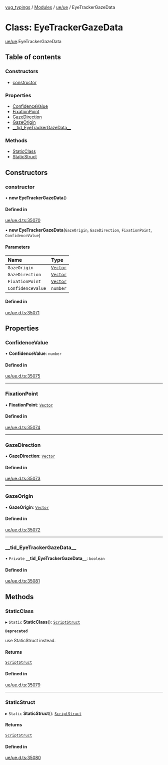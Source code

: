 [yug_typings](../README.md) / [Modules](../modules.md) / [ue/ue](../modules/ue_ue.md) / EyeTrackerGazeData

# Class: EyeTrackerGazeData

[ue/ue](../modules/ue_ue.md).EyeTrackerGazeData

## Table of contents

### Constructors

- [constructor](ue_ue.EyeTrackerGazeData.md#constructor)

### Properties

- [ConfidenceValue](ue_ue.EyeTrackerGazeData.md#confidencevalue)
- [FixationPoint](ue_ue.EyeTrackerGazeData.md#fixationpoint)
- [GazeDirection](ue_ue.EyeTrackerGazeData.md#gazedirection)
- [GazeOrigin](ue_ue.EyeTrackerGazeData.md#gazeorigin)
- [\_\_tid\_EyeTrackerGazeData\_\_](ue_ue.EyeTrackerGazeData.md#__tid_eyetrackergazedata__)

### Methods

- [StaticClass](ue_ue.EyeTrackerGazeData.md#staticclass)
- [StaticStruct](ue_ue.EyeTrackerGazeData.md#staticstruct)

## Constructors

### constructor

• **new EyeTrackerGazeData**()

#### Defined in

[ue/ue.d.ts:35070](https://github.com/YugMetaverse/yug_typings/blob/b7d9b19/ue/ue.d.ts#L35070)

• **new EyeTrackerGazeData**(`GazeOrigin`, `GazeDirection`, `FixationPoint`, `ConfidenceValue`)

#### Parameters

| Name | Type |
| :------ | :------ |
| `GazeOrigin` | [`Vector`](ue_ue_s.Vector.md) |
| `GazeDirection` | [`Vector`](ue_ue_s.Vector.md) |
| `FixationPoint` | [`Vector`](ue_ue_s.Vector.md) |
| `ConfidenceValue` | `number` |

#### Defined in

[ue/ue.d.ts:35071](https://github.com/YugMetaverse/yug_typings/blob/b7d9b19/ue/ue.d.ts#L35071)

## Properties

### ConfidenceValue

• **ConfidenceValue**: `number`

#### Defined in

[ue/ue.d.ts:35075](https://github.com/YugMetaverse/yug_typings/blob/b7d9b19/ue/ue.d.ts#L35075)

___

### FixationPoint

• **FixationPoint**: [`Vector`](ue_ue_s.Vector.md)

#### Defined in

[ue/ue.d.ts:35074](https://github.com/YugMetaverse/yug_typings/blob/b7d9b19/ue/ue.d.ts#L35074)

___

### GazeDirection

• **GazeDirection**: [`Vector`](ue_ue_s.Vector.md)

#### Defined in

[ue/ue.d.ts:35073](https://github.com/YugMetaverse/yug_typings/blob/b7d9b19/ue/ue.d.ts#L35073)

___

### GazeOrigin

• **GazeOrigin**: [`Vector`](ue_ue_s.Vector.md)

#### Defined in

[ue/ue.d.ts:35072](https://github.com/YugMetaverse/yug_typings/blob/b7d9b19/ue/ue.d.ts#L35072)

___

### \_\_tid\_EyeTrackerGazeData\_\_

• `Private` **\_\_tid\_EyeTrackerGazeData\_\_**: `boolean`

#### Defined in

[ue/ue.d.ts:35081](https://github.com/YugMetaverse/yug_typings/blob/b7d9b19/ue/ue.d.ts#L35081)

## Methods

### StaticClass

▸ `Static` **StaticClass**(): [`ScriptStruct`](ue_ue.ScriptStruct.md)

**`Deprecated`**

use StaticStruct instead.

#### Returns

[`ScriptStruct`](ue_ue.ScriptStruct.md)

#### Defined in

[ue/ue.d.ts:35079](https://github.com/YugMetaverse/yug_typings/blob/b7d9b19/ue/ue.d.ts#L35079)

___

### StaticStruct

▸ `Static` **StaticStruct**(): [`ScriptStruct`](ue_ue.ScriptStruct.md)

#### Returns

[`ScriptStruct`](ue_ue.ScriptStruct.md)

#### Defined in

[ue/ue.d.ts:35080](https://github.com/YugMetaverse/yug_typings/blob/b7d9b19/ue/ue.d.ts#L35080)
